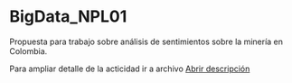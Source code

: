 # BigData_NPL01

Propuesta para trabajo sobre análisis de sentimientos sobre la minería en Colombia.

Para ampliar detalle de la acticidad ir a archivo [Abrir descripción](nb/NPL_DescripcionActividad.ipynb)
